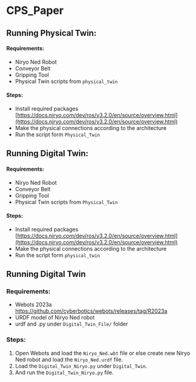 # CPS_Paper

## Running Physical Twin:

#### Requirements:
- Niryo Ned Robot
- Conveyor Belt
- Gripping Tool
- Physical Twin scripts from `physical_twin`

#### Steps:
- Install required packages [https://docs.niryo.com/dev/ros/v3.2.0/en/source/overview.html](https://docs.niryo.com/dev/ros/v3.2.0/en/source/overview.html)
- Make the physical connections according to the architecture
- Run the script form `Physical_Twin`

## Running Digital Twin:

#### Requirements:
- Niryo Ned Robot
- Conveyor Belt
- Gripping Tool
- Physical Twin scripts from `Physical_Twin`

#### Steps:
- Install required packages [https://docs.niryo.com/dev/ros/v3.2.0/en/source/overview.html](https://docs.niryo.com/dev/ros/v3.2.0/en/source/overview.html)
- Make the physical connections according to the architecture
- Run the script form `physical_twin`


## Running Digital Twin
### Requirements:
- Webots 2023a https://github.com/cyberbotics/webots/releases/tag/R2023a
- URDF model of Niryo Ned robot
- urdf and .py under `Digital_Twin_File/` folder

### Steps:
1. Open Webots and load the `Niryo_Ned.wbt` file or else create new Niryo Ned robot and load the `Niryo_Ned.urdf` file.
2. Load the `Digital_Twin_Niryo.py` under `Digital_Twin`.
3. And run the `Digital_Twin_Niryo.py` file.
